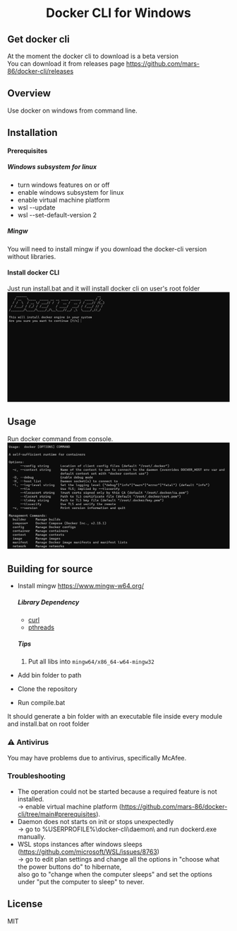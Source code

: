 <h1 align="center">Docker CLI for Windows</h1>

## Get docker cli
At the moment the docker cli to download is a beta version  
You can download it from releases page https://github.com/mars-86/docker-cli/releases

## Overview
Use docker on windows from command line.

## Installation
#### Prerequisites
##### Windows subsystem for linux
- turn windows features on or off
- enable windows subsystem for linux
- enable virtual machine platform
- wsl --update
- wsl --set-default-version 2

##### Mingw
You will need to install mingw if you download the docker-cli version without libraries.

#### Install docker CLI
Just run install.bat and it will install docker cli on user's root folder
![Docker CLI for Windows](https://github.com/mars-86/static-assets/raw/main/images/docker-cli/docker-cli-002.jpg)

## Usage
Run docker command from console.
![Docker CLI for Windows](https://github.com/mars-86/static-assets/raw/main/images/docker-cli/docker-cli-001.jpg)

## Building for source
- Install mingw https://www.mingw-w64.org/

    ##### Library Dependency
    - [curl](https://curl.se/)
    - [pthreads](https://github.com/fwbuilder/pthreads4w)
    ##### Tips 
    1. Put all libs into `mingw64/x86_64-w64-mingw32`
    
- Add bin folder to path
- Clone the repository
- Run compile.bat

It should generate a bin folder with an executable file inside every module and install.bat on root folder

### :warning: Antivirus
You may have problems due to antivirus, specifically McAfee.

### Troubleshooting
- The operation could not be started because a required feature is not installed.  
    -> enable virtual machine platform (https://github.com/mars-86/docker-cli/tree/main#prerequisites).
- Daemon does not starts on init or stops unexpectedly  
    -> go to %USERPROFILE%\docker-cli\daemon\ and run dockerd.exe manually.
- WSL stops instances after windows sleeps (https://github.com/microsoft/WSL/issues/8763)  
    -> go to edit plan settings and change all the options in "choose what the power buttons do" to hibernate,  
    also go to "change when the computer sleeps" and set the options under "put the computer to sleep" to never.

## License
MIT
